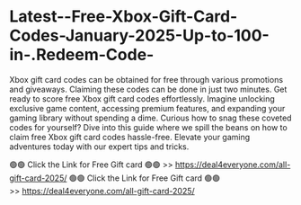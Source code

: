 # Latest--Free-Xbox-Gift-Card-Codes-January-2025-Up-to-100-in-.Redeem-Code-
Xbox gift card codes can be obtained for free through various promotions and giveaways. Claiming these codes can be done in just two minutes. Get ready to score free Xbox gift card codes effortlessly. Imagine unlocking exclusive game content, accessing premium features, and expanding your gaming library without spending a dime. Curious how to snag these coveted codes for yourself? Dive into this guide where we spill the beans on how to claim free Xbox gift card codes hassle-free. Elevate your gaming adventures today with our expert tips and tricks.

🟢🟢 Click the Link for Free Gift card 🟢🟢 >> https://deal4everyone.com/all-gift-card-2025/
🟢🟢 Click the Link for Free Gift card 🟢🟢 >> https://deal4everyone.com/all-gift-card-2025/
